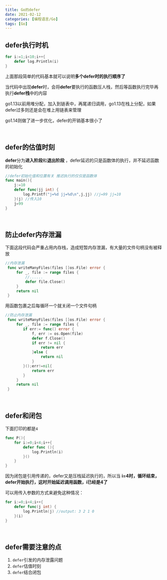 ```yaml
---
title: Go的defer
date: 2021-02-12
categories: [编程语言/Go]
tags: [Go]
---
```


## defer执行时机

```go
for i:=1;i<10;i++{
    defer log.Println(i)
}
```

上面那段简单的代码基本就可以说明**多个defer时的执行顺序了**

当代码中出现**defer**时，会将**defer**要执行的函数压人栈，然后等函数执行完毕再执行**defer栈**中的内容

go1.13以前用堆分配，加入到链表中，再尾递归调用，go1.13在栈上分配，如果defer过多则还是会在堆上用链表来管理

go1.14则做了进一步优化，defer的开销基本很小了

​    

## defer的估值时刻

**defer**分为**进入阶段**和**退出阶段** ，defer延迟的只是函数体的执行，并不延迟函数的初始化

```go
//defer初始化值和位置有关 推迟执行的仅仅是函数体
func main(){
    j:=10
    defer func(jj int) {
        log.Printf("j=%d jj=%d\n",j,jj) //j=99 jj=10
    }(j) //传入10
    j=99
}
```

​    

## 防止defer内存泄漏

下面这段代码会严重占用内存栈，造成短暂内存泄漏，有大量的文件句柄没有被释放

```go
//内存泄漏
 func writeManyFiles(files []os.File) error {
	 for _, file := range files {
         //......
         defer file.Close()
	 }
	 return nil
 }
```

用函数包裹之后每循环一个就关闭一个文件句柄

```go
//防止内存泄漏
 func writeManyFiles(files []os.File) error {
	 for _, file := range files {
	 	if err:= func() error {
			f, err := os.Open(file)
			defer f.Close()
			if err != nil {
				return err
			}else {
				return nil
			}
		}();err!=nil{
			return err
		}
	 }
	 return nil
 }
```

​    

## defer和闭包

下面打印的都是`4`

```go
func P(){
	for i:=0;i<4;i++{
		defer func (){
			log.Println(i)
		}()
	}
}
```

因为闭包是引用传递的，defer又是压栈延迟执行的，所以当  **i=4时，循环结束，defer开始执行，这时开始延迟调用函数，i已经是4了**

可以用传入参数的方式来避免这种情况：

```go
for i:=0;i<4;i++{
    defer func(j int) {
        log.Println(j) //output: 3 2 1 0
    }(i)
}
```

​    

## defer需要注意的点

1. `defer`引发的内存泄露问题
2. `defer`估值时刻
3. `defer`结合闭包


